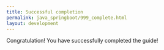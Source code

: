 ```yaml
---
title: Successful completion
permalink: java_springboot/999_complete.html
layout: development
---
```


Congratulation! You have successfully completed the guide!